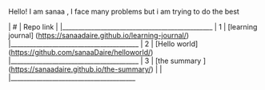 Hello! I am sanaa , I face many problems but i am trying to do the best 



|      #    |  Repo link |
|_______________________________________________
|      1    | [learning journal] (https://sanaadaire.github.io/learning-journal/)   
|________________________________________
|      2    | [Hello world] (https://github.com/sanaaDaire/helloworld/)
|________________________________________
|      3    | [the summary ] (https://sanaadaire.github.io/the-summary/)
|           |
|_______________________________________
